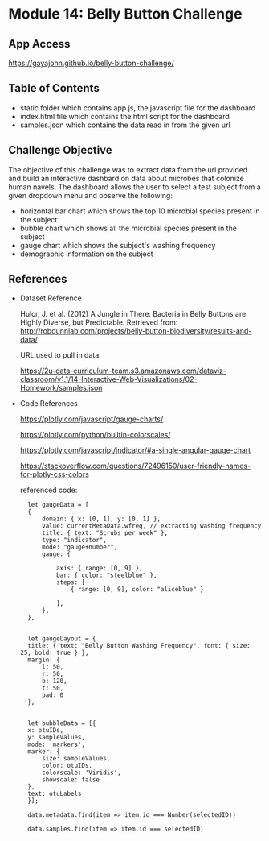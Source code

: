 # Module 14: Belly Button Challenge

## App Access

https://gayajohn.github.io/belly-button-challenge/

## Table of Contents

- static folder which contains app.js, the javascript file for the dashboard
- index.html file which contains the html script for the dashboard
- samples.json which contains the data read in from the given url

## Challenge Objective

The objective of this challenge was to extract data from the url provided and build an interactive dashbard on data about microbes that colonize human navels. The dashboard allows the user to select a test subject from a given dropdown menu and observe the following:

- horizontal bar chart which shows the top 10 microbial species present in the subject
- bubble chart which shows all the microbial species present in the subject
- gauge chart which shows the subject's washing frequency
- demographic information on the subject

## References

- Dataset Reference

    Hulcr, J. et al. (2012) A Jungle in There: Bacteria in Belly Buttons are Highly Diverse, but Predictable. Retrieved from: http://robdunnlab.com/projects/belly-button-biodiversity/results-and-data/

    URL used to pull in data:

    https://2u-data-curriculum-team.s3.amazonaws.com/dataviz-classroom/v1.1/14-Interactive-Web-Visualizations/02-Homework/samples.json

- Code References

    https://plotly.com/javascript/gauge-charts/

    https://plotly.com/python/builtin-colorscales/

    https://plotly.com/javascript/indicator/#a-single-angular-gauge-chart

    https://stackoverflow.com/questions/72496150/user-friendly-names-for-plotly-css-colors

    referenced code:

        let gaugeData = [
        {
            domain: { x: [0, 1], y: [0, 1] },
            value: currentMetaData.wfreq, // extracting washing frequency
            title: { text: "Scrubs per week" },
            type: "indicator",
            mode: "gauge+number",
            gauge: {
                
                axis: { range: [0, 9] }, 
                bar: { color: "steelblue" },
                steps: [
                    { range: [0, 9], color: "aliceblue" }
                   
                ],
            },
        },


        let gaugeLayout = {
        title: { text: "Belly Button Washing Frequency", font: { size: 25, bold: true } },
        margin: {
            l: 50,
            r: 50,
            b: 120,
            t: 50,
            pad: 0
        },
    

        let bubbleData = [{
        x: otuIDs,
        y: sampleValues,
        mode: 'markers',
        marker: {
            size: sampleValues,
            color: otuIDs,
            colorscale: 'Viridis',
            showscale: false
        },
        text: otuLabels
        }];

        data.metadata.find(item => item.id === Number(selectedID))

        data.samples.find(item => item.id === selectedID)
